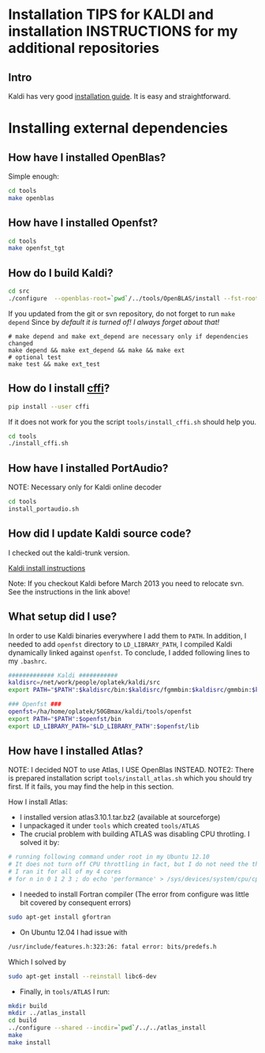 Installation TIPS for KALDI and installation INSTRUCTIONS for my additional repositories
=================================================================================
Intro
-----
Kaldi has very good  [installation guide](http://kaldi.sourceforge.net/install.html). It is easy and straightforward.

Installing external dependencies
================================

How have I installed OpenBlas?
----------------------
Simple enough:
```bash
cd tools
make openblas
```

How have I installed Openfst?
----------------------
```bash
cd tools
make openfst_tgt
```

How do I build Kaldi?
------------------
```bash
cd src
./configure  --openblas-root=`pwd`/../tools/OpenBLAS/install --fst-root=`pwd`/../tools/openfst --shared
```

If you updated from the git or svn repository, do not forget to run `make depend`
Since by *default it is turned of! I always forget about that!*

```
# make depend and make ext_depend are necessary only if dependencies changed
make depend && make ext_depend && make && make ext 
# optional test
make test && make ext_test
```

How do I install [cffi](http://cffi.readthedocs.org/en/latest/)?
----------------------------------------------------------------
```bash
pip install --user cffi
```
If it does not work for you the script `tools/install_cffi.sh` should help you.
```bash
cd tools
./install_cffi.sh
```


How have I installed PortAudio?
--------------------------
NOTE: Necessary only for Kaldi online decoder

```bash
cd tools
install_portaudio.sh
```


How did I update Kaldi source code?
----------------------------
I checked out the kaldi-trunk version.

[Kaldi install instructions](http://kaldi.sourceforge.net/install.html)

Note: If you checkout Kaldi before March 2013 you need to relocate svn. See the instructions in the link above!


What setup did I use?
--------------------
In order to use Kaldi binaries everywhere I add them to `PATH`. 
In addition, I needed to add `openfst` directory to `LD_LIBRARY_PATH`, I compiled Kaldi dynamically linked against `openfst`. To conclude, I added following lines to my `.bashrc`.
```bash
############# Kaldi ###########
kaldisrc=/net/work/people/oplatek/kaldi/src
export PATH="$PATH":$kaldisrc/bin:$kaldisrc/fgmmbin:$kaldisrc/gmmbin:$kaldisrc/nnetbin:$kaldisrc/sgmm2bin:$kaldisrc/tiedbin:$kaldisrc/featbin:$kaldisrc/fstbin:$kaldisrc/latbin:$kaldisrc/onlinebin:$kaldisrc/sgmmbin

### Openfst ###
openfst=/ha/home/oplatek/50GBmax/kaldi/tools/openfst
export PATH="$PATH":$openfst/bin
export LD_LIBRARY_PATH="$LD_LIBRARY_PATH":$openfst/lib 
```

How have I installed Atlas?
--------------------
NOTE: I decided NOT to use Atlas, I USE OpenBlas INSTEAD. 
NOTE2: There is prepared installation script `tools/install_atlas.sh` which you should try first. If it fails, you may find the help in this section.

How I install Atlas:
 * I installed version atlas3.10.1.tar.bz2 (available at sourceforge)
 * I unpackaged it under `tools` which created `tools/ATLAS`
 * The crucial problem with building ATLAS was disabling CPU throtling. I solved it by:

```bash
# running following command under root in my Ubuntu 12.10
# It does not turn off CPU throttling in fact, but I do not need the things optimaze on my local machine
# I ran it for all of my 4 cores
# for n in 0 1 2 3 ; do echo 'performance' > /sys/devices/system/cpu/cpu${n}/cpufreq/scaling_governor ; done
```

 * I needed to install Fortran compiler (The error from configure was little bit covered by consequent errors)

```bash
sudo apt-get install gfortran
```

 * On Ubuntu 12.04 I had issue with 

```bash
/usr/include/features.h:323:26: fatal error: bits/predefs.h
```

   Which I solved by

```bash
sudo apt-get install --reinstall libc6-dev
```

 * Finally, in `tools/ATLAS` I run:

```bash
mkdir build 
mkdir ../atlas_install
cd build
../configure --shared --incdir=`pwd`/../../atlas_install
make 
make install
 ```
